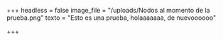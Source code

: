 +++
headless = false
image_file = "/uploads/Nodos al momento de la prueba.png"
texto = "Esto es una prueba, holaaaaaaa, de nuevoooooo"

+++
